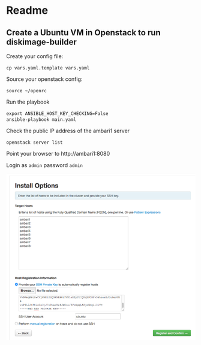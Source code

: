 # Readme

## Create a Ubuntu VM in Openstack to run diskimage-builder

Create your config file:

```
cp vars.yaml.template vars.yaml
```

Source your openstack config:

```
source ~/openrc
```

Run the playbook

```
export ANSIBLE_HOST_KEY_CHECKING=False
ansible-playbook main.yaml
```
Check the public IP address of the ambari1 server

```
openstack server list
```

Point your browser to http://ambari1:8080

Login as `admin` password `admin`

![Install Options Screen](docs/ambari1.png)
